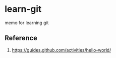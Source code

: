 # learn-git
memo for learning git

## Reference
1. https://guides.github.com/activities/hello-world/ 


